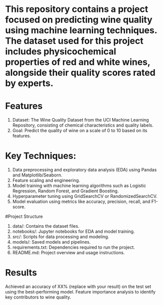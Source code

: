 # This repository contains a project focused on predicting wine quality using machine learning techniques. The dataset used for this project includes physicochemical properties of red and white wines, alongside their quality scores rated by experts.

# Features
1. Dataset: The Wine Quality Dataset from the UCI Machine Learning Repository, consisting of chemical characteristics and quality labels.
2. Goal: Predict the quality of wine on a scale of 0 to 10 based on its features.

# Key Techniques:
1. Data preprocessing and exploratory data analysis (EDA) using Pandas and Matplotlib/Seaborn.
2. Feature scaling and engineering.
3. Model training with machine learning algorithms such as Logistic Regression, Random Forest, and Gradient Boosting.
4. Hyperparameter tuning using GridSearchCV or RandomizedSearchCV.
5. Model evaluation using metrics like accuracy, precision, recall, and F1-score.


#Project Structure
1. data/: Contains the dataset files.
2. notebooks/: Jupyter notebooks for EDA and model training.
3. src/: Scripts for data processing and modeling.
4. models/: Saved models and pipelines.
5. requirements.txt: Dependencies required to run the project.
6. README.md: Project overview and usage instructions.


# Results
Achieved an accuracy of XX% (replace with your result) on the test set using the best-performing model.
Feature importance analysis to identify key contributors to wine quality.
